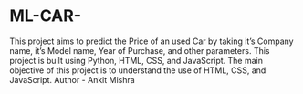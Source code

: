 # ML-CAR-
This project aims to predict the Price of an used Car by taking it’s Company name, it’s Model name, Year of Purchase, and other parameters.  This project is built using Python, HTML, CSS, and JavaScript. The main objective of this project is to understand the use of HTML, CSS, and JavaScript.
Author - Ankit Mishra
